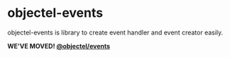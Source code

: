 # objectel-events

objectel-events is library to create event handler and event creator easily.

**WE'VE MOVED! [@objectel/events](https://github.com/objectel/objectel/tree/master/packages/events)**
